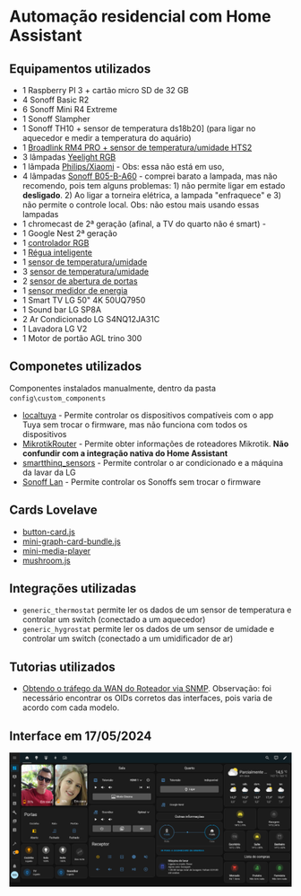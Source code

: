 # Automação residencial com Home Assistant

## Equipamentos utilizados
- 1 Raspberry PI 3 + cartão micro SD de 32 GB 
- 4 Sonoff Basic R2
- 6 Sonoff Mini R4 Extreme
- 1  Sonoff Slampher
- 1 Sonoff TH10 + sensor de temperatura ds18b20] (para ligar no aquecedor e medir a temperatura do aquário)
- 1 [Broadlink RM4 PRO + sensor de temperatura/umidade HTS2](https://pt.aliexpress.com/item/1005001625163568.html?gatewayAdapt=glo2bra&spm=a2g0o.9042311.0.0.2742b90aP3fL4w)
- 3 lâmpadas [Yeelight RGB](https://pt.aliexpress.com/item/32885328641.html?gatewayAdapt=glo2bra&spm=a2g0o.9042311.0.0.2742b90aGm32Rz) 
- 1 lâmpada [Philips/Xiaomi](https://pt.aliexpress.com/item/32853967773.html?gatewayAdapt=glo2bra&spm=a2g0o.9042311.0.0.2742b90awXatLR) - Obs: essa não está em uso,
- 4 lâmpadas [Sonoff B05-B-A60](https://pt.aliexpress.com/item/1005002061178114.html?gatewayAdapt=glo2bra&spm=a2g0o.9042311.0.0.2742b90aP3fL4w) - comprei barato a lampada, mas não recomendo, pois tem alguns problemas: 1) não permite ligar em estado **desligado**. 2) Ao ligar a torneira elétrica, a lampada "enfraquece" e 3) não permite o controle local. Obs: não estou mais usando essas lampadas
- 1 chromecast de 2ª geração (afinal, a TV do quarto não é smart) - 
- 1 Google Nest 2ª geração
- 1 [controlador RGB](https://pt.aliexpress.com/item/1005001800139865.html?spm=a2g0o.order_list.0.0.555ccaa42PfbkA&gatewayAdapt=glo2bra)
- 1 [Régua inteligente](https://pt.aliexpress.com/item/1005006381172584.html?src=google&src=google&albch=shopping&acnt=768-202-3196&slnk=&plac=&mtctp=&albbt=Google_7_shopping&isSmbAutoCall=false&needSmbHouyi=false&albcp=17355674356&albag=&trgt=&crea=pt1005006381172584&netw=x&device=c&albpg=&albpd=pt1005006381172584&gad_source=1&gclid=Cj0KCQjwgJyyBhCGARIsAK8LVLM0P9oeS1uW3-LGFv__bEAilEBUQPfPkYD9fdCY5MOez6eXvMw4YPsaArKBEALw_wcB&gclsrc=aw.ds&aff_fcid=a64e164450e342c3bc92172ecf0e1a2e-1715983676269-00096-UneMJZVf&aff_fsk=UneMJZVf&aff_platform=aaf&sk=UneMJZVf&aff_trace_key=a64e164450e342c3bc92172ecf0e1a2e-1715983676269-00096-UneMJZVf&terminal_id=f2727c40bb8440afb6bb715e795e2166&afSmartRedirect=y)
- 1 [sensor de temperatura/umidade](https://www.aliexpress.com/item/1005004592980757.html?spm=a2g0o.order_list.0.0.555ccaa42PfbkA)
- 3 [sensor de temperatura/umidade](https://pt.aliexpress.com/item/1005005883460491.html?spm=a2g0o.order_list.order_list_main.31.5d05caa4Ee7QZP&gatewayAdapt=glo2bra)
- 2 [sensor de abertura de portas](https://pt.aliexpress.com/item/1005005880697254.html?spm=a2g0o.order_list.order_list_main.26.5d05caa4Ee7QZP&gatewayAdapt=glo2bra)
- 1 [sensor medidor de energia](https://pt.aliexpress.com/item/1005005873738695.html?spm=a2g0o.order_list.order_list_main.21.5d05caa4Ee7QZP&gatewayAdapt=glo2bra)
- 1 Smart TV LG 50" 4K 50UQ7950
- 1 Sound bar LG SP8A
- 2 Ar Condicionado LG S4NQ12JA31C
- 1 Lavadora LG V2
- 1 Motor de portão AGL trino 300 

## Componetes utilizados
Componentes instalados manualmente, dentro da pasta ``config\custom_components``
- [localtuya](https://github.com/rospogrigio/localtuya) - Permite controlar os dispositivos compatíveis com o app Tuya sem trocar o firmware, mas não funciona com todos os dispositivos 
- [MikrotikRouter](https://github.com/tomaae/homeassistant-mikrotik_router) - Permite obter informações de roteadores Mikrotik. **Não confundir com a integração nativa do Home Assistant**
- [smartthinq_sensors](https://github.com/ollo69/ha-smartthinq-sensors) - Permite controlar o ar condicionado e a máquina da lavar da LG
- [Sonoff Lan](https://github.com/AlexxIT/SonoffLAN) - Permite controlar os Sonoffs sem trocar o firmware 
## Cards Lovelave
- [button-card.js](https://github.com/custom-cards/button-card)
- [mini-graph-card-bundle.js](https://github.com/kalkih/mini-graph-card)
- [mini-media-player](https://github.com/kalkih/mini-media-player)
- [mushroom.js](https://github.com/piitaya/lovelace-mushroom)

## Integrações utilizadas
- ``generic_thermostat`` permite ler os dados de um sensor de temperatura e controlar um switch (conectado a um aquecedor)
- ``generic_hygrostat`` permite ler os dados de um sensor de umidade e controlar um switch (conectado a um umidificador de ar)

## Tutorias utilizados
- [Obtendo o tráfego da WAN do Roteador via SNMP](https://forum.homeassistantbrasil.com.br/t/obtendo-o-trafego-da-wan-do-roteador-via-snmp-tempo-real/92). Observação: foi necessário encontrar os OIDs corretos das interfaces, pois varia de acordo com cada modelo. 

## Interface em 17/05/2024
![Alt text](prints/Firefox_Screenshot_2024-05-18T00-33-45.738Z.png?raw=true "Title")

